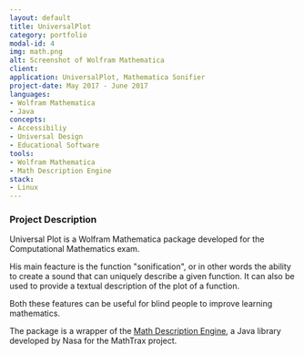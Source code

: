 ```yaml
---
layout: default
title: UniversalPlot
category: portfolio
modal-id: 4
img: math.png
alt: Screenshot of Wolfram Mathematica
client: 
application: UniversalPlot, Mathematica Sonifier
project-date: May 2017 - June 2017
languages:
- Wolfram Mathematica
- Java
concepts:
- Accessibiliy
- Universal Design
- Educational Software
tools:
- Wolfram Mathematica
- Math Description Engine
stack:
- Linux
---
```


### Project Description

Universal Plot is a Wolfram Mathematica package developed for the Computational Mathematics exam.


His main feacture is the function "sonification", or in other words the ability to create a sound that can uniquely describe a given function.
It can also be used to provide a textual description of the plot of a function.

Both these features can be useful for blind people to improve learning mathematics.

The package is a wrapper of the [Math Description Engine](https://github.com/benetech/Inactive-Math-Description-Engine), a Java library developed by Nasa for the MathTrax project.